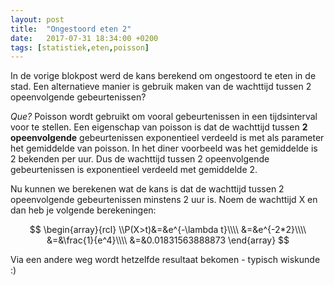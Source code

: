 ```yaml
---
layout: post
title:  "Ongestoord eten 2"
date:   2017-07-31 18:34:00 +0200
tags: [statistiek,eten,poisson]
---
```

In de vorige blokpost werd de kans berekend om ongestoord te eten in de stad. Een alternatieve manier is gebruik maken
van de wachttijd tussen 2 opeenvolgende gebeurtenissen?

_Que?_ Poisson wordt gebruikt om vooral gebeurtenissen in een tijdsinterval voor te stellen. Een eigenschap van poisson
is dat de wachttijd tussen __2 opeenvolgende__ gebeurtenissen exponentieel verdeeld is met als parameter het gemiddelde van
poisson. In het diner voorbeeld was het gemiddelde is 2 bekenden per uur. Dus de wachttijd tussen 2 opeenvolgende
gebeurtenissen is exponentieel verdeeld met gemiddelde 2.

Nu kunnen we berekenen wat de kans is dat de wachttijd tussen 2 opeenvolgende gebeurtenissen minstens 2 uur is. Noem de wachttijd X en dan heb je volgende berekeningen:

$$
\begin{array}{rcl}
\\P(X>t)&=&e^{-\lambda t}\\\\
&=&e^{-2*2}\\\\
&=&\frac{1}{e^4}\\\\
&=&0.01831563888873
\end{array}
$$

Via een andere weg wordt hetzelfde resultaat bekomen - typisch wiskunde :)
